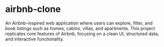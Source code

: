 # airbnb-clone
An Airbnb-inspired web application where users can explore, filter, and book listings such as homes, cabins, villas, and apartments. This project replicates core features of Airbnb, focusing on a clean UI, structured data, and interactive functionality.
